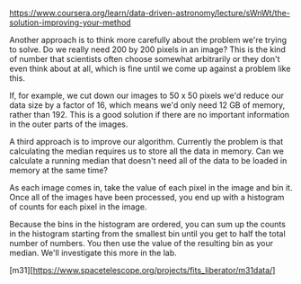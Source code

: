 https://www.coursera.org/learn/data-driven-astronomy/lecture/sWnWt/the-solution-improving-your-method

Another approach is to think more carefully about the problem we're trying to solve. Do we really need 200 by 200 pixels in an image? This is the kind of number that scientists often choose somewhat arbitrarily or they don't even think about at all, which is fine until we come up against a problem like this.

If, for example, we cut down our images to 50 x 50 pixels we'd reduce our data size by a factor of 16, which means we'd only need 12 GB of memory, rather than 192. This is a good solution if there are no important information in the outer parts of the images.

A third approach is to improve our algorithm. Currently the problem is that calculating the median requires us to store all the data in memory. Can we calculate a running median that doesn't need all of the data to be loaded in memory at the same time?

As each image comes in, take the value of each pixel in the image and bin it. Once all of the images have been processed, you end up with a histogram of counts for each pixel in the image.

Because the bins in the histogram are ordered, you can sum up the counts in the histogram starting from the smallest bin until you get to half the total number of numbers. You then use the value of the resulting bin as your median. We'll investigate this more in the lab.


[m31][https://www.spacetelescope.org/projects/fits_liberator/m31data/]
